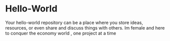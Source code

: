 # Hello-World
Your hello-world repository can be a place where you store ideas, resources, or even share and discuss things with others.
Im female and here to conquer the economy world , one project at a time
